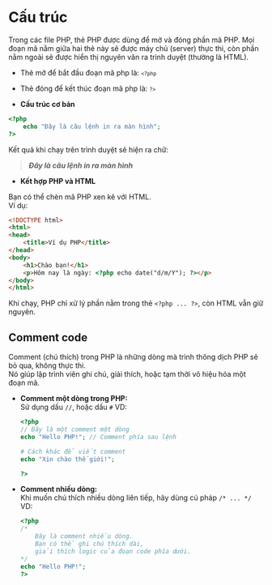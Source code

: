 # Cấu trúc

Trong các file PHP, thẻ PHP được dùng để mở và đóng phần mã PHP. Mọi đoạn mã nằm giữa hai thẻ này sẽ được máy chủ (server) thực thi, còn phần nằm ngoài sẽ được hiển thị nguyên văn ra trình duyệt (thường là HTML).

   - Thẻ mở để bắt đầu đoạn mã php là: <code>```<?php```</code>
   - Thẻ đóng để kết thúc đoạn mã php là: <code>```?>```</code>


- **Cấu trúc cơ bản**
```php
<?php
    echo "Đây là câu lệnh in ra màn hình";
?>
```


Kết quả khi chạy trên trình duyệt sẽ hiện ra chữ: 
  > ***Đây là câu lệnh in ra màn hình***

- **Kết hợp PHP và HTML**
 
 Bạn có thể chèn mã PHP xen kẽ với HTML.  
 Ví dụ:
```html
<!DOCTYPE html>
<html>
<head>
    <title>Ví dụ PHP</title>
</head>
<body>
    <h1>Chào bạn!</h1>
    <p>Hôm nay là ngày: <?php echo date("d/m/Y"); ?></p>
</body>
</html>
```
Khi chạy, PHP chỉ xử lý phần nằm trong thẻ `<?php ... ?>`, còn HTML vẫn giữ nguyên.


## Comment code

Comment (chú thích) trong PHP là những dòng mà trình thông dịch PHP sẽ bỏ qua, không thực thi.  
Nó giúp lập trình viên ghi chú, giải thích, hoặc tạm thời vô hiệu hóa một đoạn mã.
 - **Comment một dòng trong PHP:**  
	Sử dụng dấu `//`, hoặc dấu `#` 
	VD:  
	```php
	<?php
	// Đây là một comment một dòng
	echo "Hello PHP!"; // Comment phía sau lệnh
	
	# Cách khác để viết comment
	echo "Xin chào thế giới!";
	
	?>
	```
	
	
 - **Comment nhiều dòng:**  
	Khi muốn chú thích nhiều dòng liên tiếp, hãy dùng cú pháp `/* ... */`  
	VD:  
	```php
	<?php
	/*
		Đây là comment nhiều dòng.
		Bạn có thể ghi chú thích dài,
		giải thích logic của đoạn code phía dưới.
	*/
	echo "Hello PHP!";
	?>
	```

